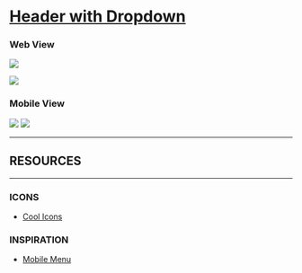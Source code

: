 # **[Header with Dropdown](https://header-template-1.netlify.app/)**

### **Web View**

![](https://i.ibb.co/GvWP61C/smartmockups-kwnsoe1u.jpg)

![](https://i.ibb.co/zmKm6Vs/smartmockups-kwnso0c2.jpg)

### **Mobile View**

![](https://i.ibb.co/0sYZc4F/smartmockups-kwnspr0u.jpg)
![](https://i.ibb.co/frNwSyh/smartmockups-kwnspefu.jpg)

---

## **RESOURCES**

---

### **ICONS**

- [Cool Icons](https://coolicons.cool/)

### **INSPIRATION**

- [Mobile Menu](https://dribbble.com/shots/15210685-Responsive-Menu)
